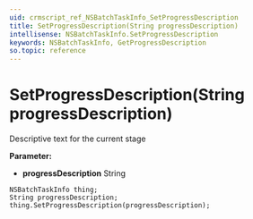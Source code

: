 ```yaml
---
uid: crmscript_ref_NSBatchTaskInfo_SetProgressDescription
title: SetProgressDescription(String progressDescription)
intellisense: NSBatchTaskInfo.SetProgressDescription
keywords: NSBatchTaskInfo, GetProgressDescription
so.topic: reference
---
```


# SetProgressDescription(String progressDescription)

Descriptive text for the current stage

**Parameter:** 
* **progressDescription** String

```crmscript
NSBatchTaskInfo thing;
String progressDescription;
thing.SetProgressDescription(progressDescription);
```

